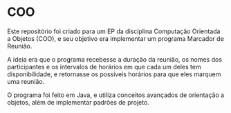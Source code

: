 # COO

Este repositório foi criado para um EP da disciplina Computação Orientada a Objetos (COO), e seu objetivo era implementar um programa Marcador de Reunião.

A ideia era que o programa recebesse a duração da reunião, os nomes dos participantes e os intervalos de horários em que cada um deles tem disponibilidade, e retornasse os possíveis horários para que eles marquem uma reunião.

O programa foi feito em Java, e utiliza conceitos avançados de orientação a objetos, além de implementar padrões de projeto.
